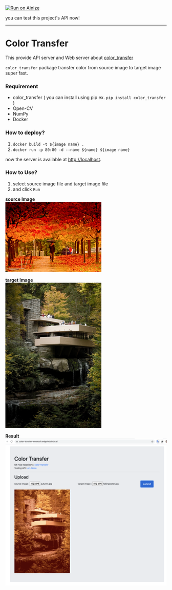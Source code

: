 [![Run on Ainize](https://ainize.ai/static/images/run_on_ainize_button.svg)](https://ainize.web.app/redirect?git_repo=github.com/woomurf/ainize-color-transfer)

you can test this project's API now!

---

# Color Transfer

This provide API server and Web server about [color_transfer](https://github.com/jrosebr1/color_transfer)

`color_transfer` package transfer color from source image to target image super fast.


### Requirement
* color_transfer ( you can install using pip ex. `pip install color_transfer` )
* Open-CV
* NumPy 
* Docker

### How to deploy?
1. `docker build -t ${image name} . `
2. `docker run -p 80:80 -d --name ${name} ${image name}`

now the server is available at [http://localhost](http://localhost).


### How to Use?
1. select source image file and target image file 
2. and click `Run`

**source Image**
<br>
<img width="300" src="./images/autumn.jpg"> 

**target Image**
<br>
<img width="300" src="./images/fallingwater.jpg">

**Result**
<br>
<img width="600" src="./images/result.jpg">
